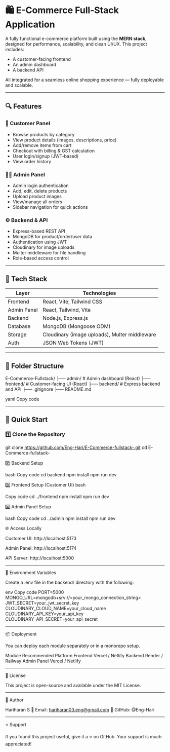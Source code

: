 # 🛍️ E-Commerce Full‑Stack Application

A fully functional e-commerce platform built using the **MERN stack**, designed for performance, scalability, and clean UI/UX. This project includes:

- A customer-facing frontend
- An admin dashboard
- A backend API

All integrated for a seamless online shopping experience — fully deployable and scalable.

---

## 🔍 Features

### 🛒 Customer Panel
- Browse products by category
- View product details (images, descriptions, price)
- Add/remove items from cart
- Checkout with billing & GST calculation
- User login/signup (JWT-based)
- View order history

### 🧑‍💼 Admin Panel
- Admin login authentication
- Add, edit, delete products
- Upload product images
- View/manage all orders
- Sidebar navigation for quick actions

### ⚙️ Backend & API
- Express-based REST API
- MongoDB for product/order/user data
- Authentication using JWT
- Cloudinary for image uploads
- Multer middleware for file handling
- Role-based access control

---

## 🧰 Tech Stack

| Layer       | Technologies                                 |
|-------------|----------------------------------------------|
| Frontend    | React, Vite, Tailwind CSS                    |
| Admin Panel | React, Tailwind, Vite                        |
| Backend     | Node.js, Express.js                          |
| Database    | MongoDB (Mongoose ODM)                       |
| Storage     | Cloudinary (image uploads), Multer middleware |
| Auth        | JSON Web Tokens (JWT)                        |

---

## 📁 Folder Structure

E-Commerce-Fullstack/
├── admin/ # Admin dashboard (React)
├── frontend/ # Customer-facing UI (React)
├── backend/ # Express backend and API
├── .gitignore
├── README.md

yaml
Copy code

---

## 🚀 Quick Start

### 1️⃣ Clone the Repository

git clone https://github.com/Eng-Hari/E-Commerce-fullstack-.git
cd E-Commerce-fullstack-


2️⃣ Backend Setup

bash
Copy code
cd backend
npm install
npm run dev


3️⃣ Frontend Setup (Customer UI)
bash

Copy code
cd ../frontend
npm install
npm run dev


4️⃣ Admin Panel Setup

bash
Copy code
cd ../admin
npm install
npm run dev


🌐 Access Locally

Customer UI: http://localhost:5173

Admin Panel: http://localhost:5174

API Server: http://localhost:5000

---

🔐 Environment Variables

Create a .env file in the backend/ directory with the following:

env
Copy code
PORT=5000
MONGO_URL=mongodb+srv://<your_mongo_connection_string>
JWT_SECRET=your_jwt_secret_key
CLOUDINARY_CLOUD_NAME=your_cloud_name
CLOUDINARY_API_KEY=your_api_key
CLOUDINARY_API_SECRET=your_api_secret

---

📦 Deployment

You can deploy each module separately or in a monorepo setup.

Module	Recommended Platform
Frontend	Vercel / Netlify
Backend	Render / Railway
Admin Panel	Vercel / Netlify

---

📜 License

This project is open-source and available under the MIT License.

---

👤 Author

Hariharan S
📧 Email: hariharan03.eng@gmail.com
🔗 GitHub: @Eng-Hari

---

⭐ Support

If you found this project useful, give it a ⭐ on GitHub.
Your support is much appreciated!
